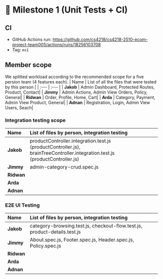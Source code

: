 # 🧩 Milestone 1 (Unit Tests + CI)

## CI
* GitHub Actions run: https://github.com/cs4218/cs4218-2510-ecom-project-team005/actions/runs/18256103708
* Tag: `ms1`

## Member scope
We splitted workload according to the recommended scope for a five persion team (4 features each). 
| Name | List of all the files that were tested by this person |
| :--- | :--- |
| **Jakob** | Admin Dashboard, Protected Routes, Product, Contact|
| **Jimmy** | Admin Actions, Admin View Orders, Policy, General|
| **Ridwan** | Order, Profile, Home, Cart|
| **Arda** | Category, Payment, Admin View Product, General|
| **Adnan** | Registration, Login, Admin View Users, Seach|


### Integration testing scope
| Name | List of files by person, integration testing |
| :--- | :--- |
| **Jakob** | productController.integration.test.js (productController.js), brainTreeController.integration.test.js (productController.js)|
| **Jimmy** | admin-category-crud.spec.js |
| **Ridwan** | |
| **Arda** | |
| **Adnan** | |

### E2E UI Testing
| Name | List of files by person, integration testing |
| :--- | :--- |
| **Jakob** | category-browsing.test.js, checkout-flow.test.js, product-details.test.js |
| **Jimmy** | About.spec.js, Footer.spec.js, Header.spec.js, Policy.spec.js |
| **Ridwan** | |
| **Arda** | |
| **Adnan** | |